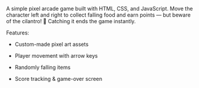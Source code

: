 A simple pixel arcade game built with HTML, CSS, and JavaScript.
Move the character left and right to collect falling food and earn points — but beware of the cilantro! 🌿 Catching it ends the game instantly.

Features:

- Custom-made pixel art assets

- Player movement with arrow keys

- Randomly falling items

- Score tracking & game-over screen
